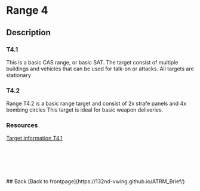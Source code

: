 # Range 4

## Description
### T4.1
This is a basic CAS range, or basic SAT.
The target consist of multiple buildings and vehicles that can be used for talk-on or attacks. All targets are stationary


### T4.2
Range T4.2 is a basic range target and consist of 2x strafe panels and 4x bombing circles
This target is ideal for basic weapon deliveries.




### Resources
[Target information T4.1](/ATRM_Brief/Files/ATRM_RANGE4_T4.1.pdf)  



<br>
<br>
<br>
<br>
<br>
## Back
[Back to frontpage](https://132nd-vwing.github.io/ATRM_Brief/)